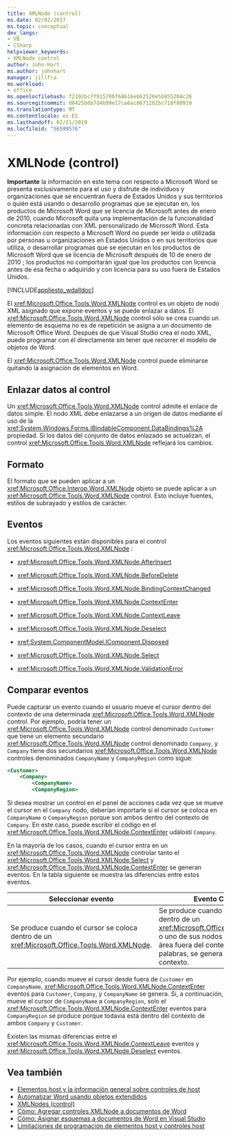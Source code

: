 ```yaml
---
title: XMLNode (control)
ms.date: 02/02/2017
ms.topic: conceptual
dev_langs:
- VB
- CSharp
helpviewer_keywords:
- XMLNode control
author: John-Hart
ms.author: johnhart
manager: jillfra
ms.workload:
- office
ms.openlocfilehash: f2102bc7f91570bf68616eb62520e5b955204c26
ms.sourcegitcommit: d0425b6b7d4b99e17ca6ac0671282bc718f80910
ms.translationtype: MT
ms.contentlocale: es-ES
ms.lasthandoff: 02/21/2019
ms.locfileid: "56599576"
---
```

# <a name="xmlnode-control"></a>XMLNode (control)
  **Importante** la información en este tema con respecto a Microsoft Word se presenta exclusivamente para el uso y disfrute de individuos y organizaciones que se encuentran fuera de Estados Unidos y sus territorios o quién está usando o desarrollo programas que se ejecutan en, los productos de Microsoft Word que se licencia de Microsoft antes de enero de 2010, cuando Microsoft quita una implementación de la funcionalidad concreta relacionadas con XML personalizado de Microsoft Word. Esta información con respecto a Microsoft Word no puede ser leída o utilizada por personas u organizaciones en Estados Unidos o en sus territorios que utiliza, o desarrollar programas que se ejecutan en los productos de Microsoft Word que se licencia de Microsoft después de 10 de enero de 2010 ; los productos no comportarán igual que los productos con licencia antes de esa fecha o adquirido y con licencia para su uso fuera de Estados Unidos.

 [!INCLUDE[appliesto_wdalldoc](../vsto/includes/appliesto-wdalldoc-md.md)]

 El <xref:Microsoft.Office.Tools.Word.XMLNode> control es un objeto de nodo XML asignado que expone eventos y se puede enlazar a datos. El <xref:Microsoft.Office.Tools.Word.XMLNode> control sólo se crea cuando un elemento de esquema no es de repetición se asigna a un documento de Microsoft Office Word. Después de que Visual Studio crea el nodo XML, puede programar con él directamente sin tener que recorrer el modelo de objetos de Word.

 El <xref:Microsoft.Office.Tools.Word.XMLNode> control puede eliminarse quitando la asignación de elementos en Word.

## <a name="bind-data-to-the-control"></a>Enlazar datos al control
 Un <xref:Microsoft.Office.Tools.Word.XMLNode> control admite el enlace de datos simple. El nodo XML debe enlazarse a un origen de datos mediante el uso de la <xref:System.Windows.Forms.IBindableComponent.DataBindings%2A> propiedad. Si los datos del conjunto de datos enlazado se actualizan, el control <xref:Microsoft.Office.Tools.Word.XMLNode> reflejará los cambios.

## <a name="formatting"></a>Formato
 El formato que se pueden aplicar a un <xref:Microsoft.Office.Interop.Word.XMLNode> objeto se puede aplicar a un <xref:Microsoft.Office.Tools.Word.XMLNode> control. Esto incluye fuentes, estilos de subrayado y estilos de carácter.

## <a name="events"></a>Eventos
 Los eventos siguientes están disponibles para el control <xref:Microsoft.Office.Tools.Word.XMLNode> :

-   <xref:Microsoft.Office.Tools.Word.XMLNode.AfterInsert>

-   <xref:Microsoft.Office.Tools.Word.XMLNode.BeforeDelete>

-   <xref:Microsoft.Office.Tools.Word.XMLNode.BindingContextChanged>

-   <xref:Microsoft.Office.Tools.Word.XMLNode.ContextEnter>

-   <xref:Microsoft.Office.Tools.Word.XMLNode.ContextLeave>

-   <xref:Microsoft.Office.Tools.Word.XMLNode.Deselect>

-   <xref:System.ComponentModel.IComponent.Disposed>

-   <xref:Microsoft.Office.Tools.Word.XMLNode.Select>

-   <xref:Microsoft.Office.Tools.Word.XMLNode.ValidationError>

## <a name="compare-events"></a>Comparar eventos
 Puede capturar un evento cuando el usuario mueve el cursor dentro del contexto de una determinada <xref:Microsoft.Office.Tools.Word.XMLNode> control. Por ejemplo, podría tener un <xref:Microsoft.Office.Tools.Word.XMLNode> control denominado `Customer` que tiene un elemento secundario <xref:Microsoft.Office.Tools.Word.XMLNode> control denominado `Company`, y `Company` tiene dos secundarios <xref:Microsoft.Office.Tools.Word.XMLNode> controles denominados `CompanyName` y `CompanyRegion` como sigue:

```xml
<Customer>
    <Company>
        <CompanyName>
        <CompanyRegion>
```

 Si desea mostrar un control en el panel de acciones cada vez que se mueve el cursor en el `Company` nodo, deberían importarle si el cursor se coloca en `CompanyName` o `CompanyRegion` porque son ambos dentro del contexto de `Company`. En este caso, puede escribir el código en el <xref:Microsoft.Office.Tools.Word.XMLNode.ContextEnter> událostí `Company`.

 En la mayoría de los casos, cuando el cursor entra en un <xref:Microsoft.Office.Tools.Word.XMLNode> controlar tanto el <xref:Microsoft.Office.Tools.Word.XMLNode.Select> y <xref:Microsoft.Office.Tools.Word.XMLNode.ContextEnter> se generan eventos. En la tabla siguiente se muestra las diferencias entre estos eventos.

|Seleccionar evento|Evento ContextEnter|
|------------------|------------------------|
|Se produce cuando el cursor se coloca dentro de un <xref:Microsoft.Office.Tools.Word.XMLNode>.|Se produce cuando el cursor se coloca dentro de un <xref:Microsoft.Office.Tools.Word.XMLNode> o uno de sus nodos descendientes, en un área fuera del contexto del nodo. En otras palabras, se genera solo cuando cambia el contexto.|

 Por ejemplo, cuando mueve el cursor desde fuera de `Customer` en `CompanyName`, <xref:Microsoft.Office.Tools.Word.XMLNode.ContextEnter> eventos para `Customer`, `Company`, y `CompanyName` se genera. Si, a continuación, mueve el cursor de `CompanyName` a `CompanyRegion`, solo el <xref:Microsoft.Office.Tools.Word.XMLNode.ContextEnter> eventos para `CompanyRegion` se produce porque todavía está dentro del contexto de ambos `Company` y `Customer`.

 Existen las mismas diferencias entre el <xref:Microsoft.Office.Tools.Word.XMLNode.ContextLeave> eventos y <xref:Microsoft.Office.Tools.Word.XMLNode.Deselect> eventos.

## <a name="see-also"></a>Vea también
- [Elementos host y la información general sobre controles de host](../vsto/host-items-and-host-controls-overview.md)
- [Automatizar Word usando objetos extendidos](../vsto/automating-word-by-using-extended-objects.md)
- [XMLNodes (control)](../vsto/xmlnodes-control.md)
- [Cómo: Agregar controles XMLNode a documentos de Word](../vsto/how-to-add-xmlnode-controls-to-word-documents.md)
- [Cómo: Asignar esquemas a documentos de Word en Visual Studio](../vsto/how-to-map-schemas-to-word-documents-inside-visual-studio.md)
- [Limitaciones de programación de elementos host y controles host](../vsto/programmatic-limitations-of-host-items-and-host-controls.md)

